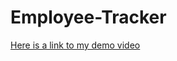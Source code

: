 # Employee-Tracker

[Here is a link to my demo video](https://drive.google.com/file/d/1UQud-h4vOholNZawf8hK18yOA5cthQaI/view?usp=sharing)
